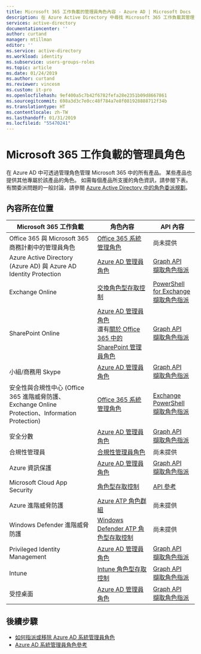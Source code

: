 ```yaml
---
title: Microsoft 365 工作負載的管理員角色內容 - Azure AD | Microsoft Docs
description: 在 Azure Active Directory 中尋找 Microsoft 365 工作負載其管理員角色的內容和 API 參考
services: active-directory
documentationcenter: ''
author: curtand
manager: mtillman
editor: ''
ms.service: active-directory
ms.workload: identity
ms.subservice: users-groups-roles
ms.topic: article
ms.date: 01/24/2019
ms.author: curtand
ms.reviewer: vincesm
ms.custom: it-pro
ms.openlocfilehash: 9ef400a5c7b42f6782fefa28e2351b09d8667861
ms.sourcegitcommit: 698a3d3c7e0cc48f784a7e8f081928888712f34b
ms.translationtype: HT
ms.contentlocale: zh-TW
ms.lasthandoff: 01/31/2019
ms.locfileid: "55470241"
---
```

# <a name="administrator-roles-for-microsoft-365-workloads"></a>Microsoft 365 工作負載的管理員角色

在 Azure AD 中可透過管理角色管理 Microsoft 365 中的所有產品。 某些產品也提供其他專屬於該產品的角色。 如需每個產品所支援的角色資訊，請參閱下表。 有關委派問題的一般討論，請參閱 [Azure Active Directory 中的角色委派規劃](roles-concept-delegation.md)。

## <a name="where-to-find-content"></a>內容所在位置

Microsoft 365 工作負載 | 角色內容 | API 內容
---------------------- | ------------------ | -----------------
Office 365 與 Microsoft 365 商務計劃中的管理員角色 | [Office 365 系統管理角色](https://docs.microsoft.com/office365/admin/add-users/about-admin-roles?view=o365-worldwide) | 尚未提供
Azure Active Directory (Azure AD) 與 Azure AD Identity Protection| [Azure AD 管理員角色](directory-assign-admin-roles.md) | [Graph API](https://docs.microsoft.com/graph/api/overview?view=graph-rest-1.0)<br>[擷取角色指派](https://docs.microsoft.com/graph/api/directoryrole-list?view=graph-rest-1.0)
Exchange Online| [交換角色型存取控制](https://docs.microsoft.com/exchange/understanding-role-based-access-control-exchange-2013-help) |  [PowerShell for Exchange](https://docs.microsoft.com/powershell/module/exchange/role-based-access-control/add-managementroleentry?view=exchange-ps)<br>[擷取角色指派](https://docs.microsoft.com/powershell/module/exchange/role-based-access-control/get-rolegroup?view=exchange-ps)
SharePoint Online | [Azure AD 管理員角色](directory-assign-admin-roles.md)<br>還有[關於 Office 365 中的 SharePoint 管理員角色](https://docs.microsoft.com/sharepoint/sharepoint-admin-role) | [Graph API](https://docs.microsoft.com/graph/api/overview?view=graph-rest-1.0)<br>[擷取角色指派](https://docs.microsoft.com/graph/api/directoryrole-list?view=graph-rest-1.0)
小組/商務用 Skype | [Azure AD 管理員角色](directory-assign-admin-roles.md) | [Graph API](https://docs.microsoft.com/graph/api/overview?view=graph-rest-1.0)<br>[擷取角色指派](https://docs.microsoft.com/graph/api/directoryrole-list?view=graph-rest-1.0)
安全性與合規性中心 (Office 365 進階威脅防護、Exchange Online Protection、Information Protection) | [Office 365 系統管理角色](https://docs.microsoft.com/office365/SecurityCompliance/permissions-in-the-security-and-compliance-center) | [Exchange PowerShell](https://docs.microsoft.com/powershell/module/exchange/role-based-access-control/add-managementroleentry?view=exchange-ps)<br>[擷取角色指派](https://docs.microsoft.com/powershell/module/exchange/role-based-access-control/get-rolegroup?view=exchange-ps)
安全分數 | [Azure AD 管理員角色](directory-assign-admin-roles.md) | [Graph API](https://docs.microsoft.com/graph/api/overview?view=graph-rest-1.0)<br>[擷取角色指派](https://docs.microsoft.com/graph/api/directoryrole-list?view=graph-rest-1.0)
合規性管理員 | [合規性管理員角色](https://docs.microsoft.com/office365/securitycompliance/meet-data-protection-and-regulatory-reqs-using-microsoft-cloud#permissions-and-role-based-access-control) | 尚未提供
Azure 資訊保護 | [Azure AD 管理員角色](directory-assign-admin-roles.md) | [Graph API](https://docs.microsoft.com/graph/api/overview?view=graph-rest-1.0)<br>[擷取角色指派](https://docs.microsoft.com/graph/api/directoryrole-list?view=graph-rest-1.0)
Microsoft Cloud App Security | [角色型存取控制](https://docs.microsoft.com/cloud-app-security/manage-admins) | [API 參考](https://docs.microsoft.com/cloud-app-security/api-tokens) 
Azure 進階威脅防護 | [Azure ATP 角色群組](https://docs.microsoft.com/azure-advanced-threat-protection/atp-role-groups) | 尚未提供
Windows Defender 進階威脅防護 | [Windows Defender ATP 角色型存取控制](https://docs.microsoft.com/windows/security/threat-protection/windows-defender-atp/rbac-windows-defender-advanced-threat-protection) | 尚未提供
Privileged Identity Management | [Azure AD 管理員角色](directory-assign-admin-roles.md) | [Graph API](https://docs.microsoft.com/graph/api/overview?view=graph-rest-1.0)<br>[擷取角色指派](https://docs.microsoft.com/graph/api/directoryrole-list?view=graph-rest-1.0)
Intune | [Intune 角色型存取控制](https://docs.microsoft.com/intune/role-based-access-control) | [Graph API](https://docs.microsoft.com/graph/api/resources/intune-rbac-conceptual?view=graph-rest-beta)<br>[擷取角色指派](https://docs.microsoft.com/graph/api/intune-rbac-roledefinition-list?view=graph-rest-beta)
受控桌面 | [Azure AD 管理員角色](directory-assign-admin-roles.md) | [Graph API](https://docs.microsoft.com/graph/api/overview?view=graph-rest-1.0)<br>[擷取角色指派](https://docs.microsoft.com/graph/api/directoryrole-list?view=graph-rest-1.0)

## <a name="next-steps"></a>後續步驟

* [如何指派或移除 Azure AD 系統管理員角色](directory-manage-roles-portal.md)
* [Azure AD 系統管理員角色參考](directory-assign-admin-roles.md)
